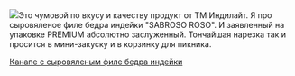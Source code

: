 <!--2025-05-27 09:47:23-->
<div class="yb">
  <div class="rss povarenok"><a href="https://www.povarenok.ru/recipes/show/182714/"><img src="https://www.povarenok.ru/data/cache/2025may/27/11/3178350_14631-640x480.jpg"></a>Это чумовой по вкусу и качеству продукт от ТМ Индилайт. Я про сыровяленое филе бедра индейки &quot;SABROSO ROSO&quot;. И заявленный на упаковке PREMIUM абсолютно заслуженный. Тончайшая нарезка так и просится в мини-закуску и в корзинку для пикника. <p class="titl"><a href="https://www.povarenok.ru/recipes/show/182714/">Канапе с сыровяленым филе бедра индейки</a></p></div>
</div>

